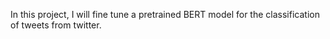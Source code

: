 In this project, I will fine tune a pretrained BERT model for the classification of tweets from twitter. 
